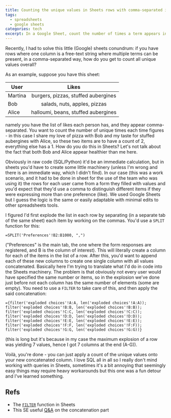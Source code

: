 ```yaml
---
title: Counting the unique values in Sheets rows with comma-separated items
tags:
  - spreadsheets
  - google sheets
categories: tech
excerpt: In a Google Sheet, count the number of times a term appears in rows where one column has a comma-separated list
---
```


Recently, I had to solve this little (Google) sheets conundrum: if you have rows where one column is a free-text string where multiple terms can be present, in a comma-separated way, how do you get to count all unique values overall?

As an example, suppose you have this sheet:

| User        | Likes           |
| ----------- |:-------------:|
| Martina     | burgers, pizzas, stuffed aubergines |
| Bob         | salads, nuts, apples, pizzas      |  
| Alice       | halloumi, beans, stuffed aubergines    |  

namely you have the list of likes each person has, and they appear comma-separated. You want to count the number of unique times each time figures - in this case I share my love of pizza with Bob and my taste for stuffed aubergines with Alice, so these two items are to have a count of 2, everything else has a 1. How do you do this in Sheets? Let's not talk about the fact that both Bob and Alice appear healthier than me here.

Obviously in raw code (SQL/Python) it'd be an immediate calculation, but in sheets you'd have to create some little machinery (unless I'm wrong and there is an immediate way, which I didn't find). In our case (this was a work scenario, and it had to be done in sheet for the use of the team who was using it) the rows for each user came from a form they filled with values and you'd expect that they'd use a comma to distinguish different items if they were expressing more than one preference (like). We used Google Sheets but I guess the logic is the same or easily adaptable with minimal edits to other spreadsheets tools.

I figured I'd first explode the list in each row by separating (in a separate tab of the same sheet) each item by working on the commas. You'd use a `SPLIT` function for this:

```
=SPLIT('Preferences'!B2:B1000, ",")
```

("Preferences" is the main tab, the one where the form responses are registered, and B is the column of interest). This will literally create a column for each of the items in the list of a row. After this, you'd want to append each of these new columns to create one single column with all values concatenated. Basically here I'm trying to translate what I'd do in code into the Sheets machinery. The problem is that obviously not every user would have specified the same number or items, so in the explosion we've done just before not each column has the same number of elements (some are empty). You need to use a `FILTER` to take care of this, and then apply the said concatenation:

```
={filter('exploded choices'!A:A, len('exploded choices'!A:A)); filter('exploded choices'!B:B, len('exploded choices'!B:B)); filter('exploded choices'!C:C, len('exploded choices'!C:C)); filter('exploded choices'!D:D, len('exploded choices'!D:D)); filter('exploded choices'!E:E, len('exploded choices'!E:E)); filter('exploded choices'!F:F, len('exploded choices'!F:F)); filter('exploded choices'!G:G, len('exploded choices'!G:G))}
```

(this is long but it's because in my case the maximum explosion of a row was yielding 7 values, hence I got 7 columns at the end (A-G)).

Voilà, you're done - you can just apply a count of the unique values onto your new concatenated column. I love SQL all in all so I really don't mind working with queries in Sheets, sometimes it's a bit annoying that seemingly easy things may require heavy workarounds but this one was a fun detour and I've learned something.

## Refs
* The [`FILTER`](https://support.google.com/docs/answer/3093197?hl=en-GB) function in Sheets
* This SE useful [Q&A](https://webapps.stackexchange.com/questions/90629/concatenate-several-columns-into-one-in-google-sheets) on the concatenation part
